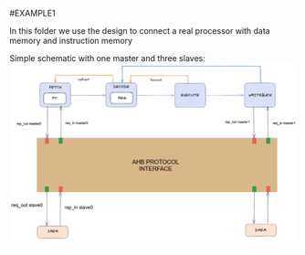 #EXAMPLE1

In this folder we use the design to connect a real processor with data memory and instruction memory

Simple schematic with one master and three slaves: 
![alt text][logo]

[logo]: https://github.com/StergiosKiourtsis/AHB_HLS/blob/main/images/example1-shematic.png "Logo Title Text 2"



